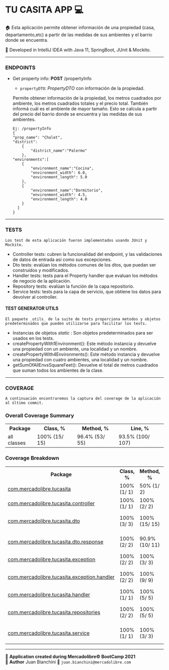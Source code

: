 # TU CASITA APP :computer:

:house: Esta aplicación permite obtener información de una propiedad (casa, departamento,etc) 
a partir de las medidas de sus ambientes y el barrio donde se encuentra.

:memo: Developed in IntelliJ IDEA with Java 11, SpringBoot, JUnit & Mockito.  

---
### **ENDPOINTS**

* Get property info: **POST** /propertyInfo
    * `propertyDTO`: _PropertyDTO_ con información de la propiedad.

  
    Permite obtener información de la propiedad, los metros cuadrados por ambiente, los metros 
    cuadrados totales y el precio total. También informá cuál es el ambiente de mayor tamaño. 
    Esto se calcula a partir del precio del barrio donde se encuentra y las medidas de sus 
    ambientes.
    ```
    Ej: /propertyInfo
    {
    "prop_name": "Chalet",
    "district": 
        {
            "district_name":"Palermo"
        },
    "environments":[
        {
            "environment_name":"Cocina",
            "environment_width": 6.0,
            "environment_length": 5.0
        },
        {
            "environment_name":"Dormitorio",
            "environment_width": 4.5,
            "environment_length": 4.0
        }
      ]
    }
    ```
  
---
### **TESTS**

```
Los test de esta aplicación fueron implementados usando JUnit y Mockito.
```
* Controller tests: cubren la funcionalidad del endpoint, y las validaciones de datos de entrada así como sus excepciones.
* Dto tests: evalúan los métodos comunes de los dtos, que puedan ser construidos y modificados.
* Handler tests: tests para el Property handler que evaluan los métodos de negocio de la aplicación.
* Repository tests: evalúan la función de la capa repositorio.
* Service tests: tests para la capa de servicio, que obtiene los datos para devolver al controller.
  
#### **TEST GENERATOR UTILS**
```
El paquete _utils_ de la suite de tests proporciona metodos y objetos predeterminados que pueden utilizarse para facilitar los tests.
```
* Instancias de objetos _static_ : Son objetos predeterminados para ser usados en los tests.
* createPropertyWith1Environment(): Este método instancia y devuelve una propiedad con un ambiente, una localidad y un nombre.
* createPropertyWith4Environments(): Este método instancia y devuelve una propiedad con cuatro ambientes, una localidad y un nombre.
* getSumOfAllEnvsSquareFeet(): Devuelve el total de metros cuadrados que suman todos los ambientes de la clase.  
  
---
### **COVERAGE**
```
A continuación encontraremos la captura del coverage de la aplicación al último commit.
```

<html>

<h3>Overall Coverage Summary </h3>
<table class="coverageStats">
  <tr>
    <th class="name">Package</th>
<th class="coverageStat 
">
  Class, %
</th>
<th class="coverageStat 
">
  Method, %
</th>
<th class="coverageStat 
">
  Line, %
</th>
  </tr>
  <tr>
    <td class="name">all classes</td>
<td class="coverageStat">
  <span class="percent">
    100%
  </span>
  <span class="absValue">
    (15/ 15)
  </span>
</td>
<td class="coverageStat">
  <span class="percent">
    96.4%
  </span>
  <span class="absValue">
    (53/ 55)
  </span>
</td>
<td class="coverageStat">
  <span class="percent">
    93.5%
  </span>
  <span class="absValue">
    (100/ 107)
  </span>
</td>
  </tr>
</table>

<h3>Coverage Breakdown</h3>

<table class="coverageStats">
  <tr>
    <th class="name  sortedAsc
">
Package    </th>
<th class="coverageStat 
">
  Class, %
</th>
<th class="coverageStat 
">
  Method, %
</th>
<th class="coverageStat 
">
  Line, %
</th>
  </tr>
  <tr>
    <td class="name"><a href="https://github.com/AlanCanoDigitalHouse/DesafioSpringWave9/tree/Bianchini_Juan/desafio-2-testing/calculadora-metros-cuadrados/src/main/java/com/mercadolibre/tucasita">com.mercadolibre.tucasita</a></td>
<td class="coverageStat">
  <span class="percent">
    100%
  </span>
  <span class="absValue">
    (1/ 1)
  </span>
</td>
<td class="coverageStat">
  <span class="percent">
    50%
  </span>
  <span class="absValue">
    (1/ 2)
  </span>
</td>
<td class="coverageStat">
  <span class="percent">
    33.3%
  </span>
  <span class="absValue">
    (1/ 3)
  </span>
</td>
  </tr>
  <tr>
    <td class="name"><a href="https://github.com/AlanCanoDigitalHouse/DesafioSpringWave9/tree/Bianchini_Juan/desafio-2-testing/calculadora-metros-cuadrados/src/main/java/com/mercadolibre/tucasita/controller">com.mercadolibre.tucasita.controller</a></td>
<td class="coverageStat">
  <span class="percent">
    100%
  </span>
  <span class="absValue">
    (1/ 1)
  </span>
</td>
<td class="coverageStat">
  <span class="percent">
    100%
  </span>
  <span class="absValue">
    (2/ 2)
  </span>
</td>
<td class="coverageStat">
  <span class="percent">
    100%
  </span>
  <span class="absValue">
    (4/ 4)
  </span>
</td>
  </tr>
  <tr>
    <td class="name"><a href="https://github.com/AlanCanoDigitalHouse/DesafioSpringWave9/tree/Bianchini_Juan/desafio-2-testing/calculadora-metros-cuadrados/src/main/java/com/mercadolibre/tucasita/dto">com.mercadolibre.tucasita.dto</a></td>
<td class="coverageStat">
  <span class="percent">
    100%
  </span>
  <span class="absValue">
    (3/ 3)
  </span>
</td>
<td class="coverageStat">
  <span class="percent">
    100%
  </span>
  <span class="absValue">
    (15/ 15)
  </span>
</td>
<td class="coverageStat">
  <span class="percent">
    100%
  </span>
  <span class="absValue">
    (15/ 15)
  </span>
</td>
  </tr>
  <tr>
    <td class="name"><a href="https://github.com/AlanCanoDigitalHouse/DesafioSpringWave9/tree/Bianchini_Juan/desafio-2-testing/calculadora-metros-cuadrados/src/main/java/com/mercadolibre/tucasita/dto/response">com.mercadolibre.tucasita.dto.response</a></td>
<td class="coverageStat">
  <span class="percent">
    100%
  </span>
  <span class="absValue">
    (2/ 2)
  </span>
</td>
<td class="coverageStat">
  <span class="percent">
    90.9%
  </span>
  <span class="absValue">
    (10/ 11)
  </span>
</td>
<td class="coverageStat">
  <span class="percent">
    90.9%
  </span>
  <span class="absValue">
    (10/ 11)
  </span>
</td>
  </tr>
  <tr>
    <td class="name"><a href="https://github.com/AlanCanoDigitalHouse/DesafioSpringWave9/tree/Bianchini_Juan/desafio-2-testing/calculadora-metros-cuadrados/src/main/java/com/mercadolibre/tucasita/exception">com.mercadolibre.tucasita.exception</a></td>
<td class="coverageStat">
  <span class="percent">
    100%
  </span>
  <span class="absValue">
    (2/ 2)
  </span>
</td>
<td class="coverageStat">
  <span class="percent">
    100%
  </span>
  <span class="absValue">
    (3/ 3)
  </span>
</td>
<td class="coverageStat">
  <span class="percent">
    100%
  </span>
  <span class="absValue">
    (5/ 5)
  </span>
</td>
  </tr>
  <tr>
    <td class="name"><a href="https://github.com/AlanCanoDigitalHouse/DesafioSpringWave9/tree/Bianchini_Juan/desafio-2-testing/calculadora-metros-cuadrados/src/main/java/com/mercadolibre/tucasita/exception/handler">com.mercadolibre.tucasita.exception.handler</a></td>
<td class="coverageStat">
  <span class="percent">
    100%
  </span>
  <span class="absValue">
    (2/ 2)
  </span>
</td>
<td class="coverageStat">
  <span class="percent">
    100%
  </span>
  <span class="absValue">
    (9/ 9)
  </span>
</td>
<td class="coverageStat">
  <span class="percent">
    100%
  </span>
  <span class="absValue">
    (23/ 23)
  </span>
</td>
  </tr>
  <tr>
    <td class="name"><a href="https://github.com/AlanCanoDigitalHouse/DesafioSpringWave9/tree/Bianchini_Juan/desafio-2-testing/calculadora-metros-cuadrados/src/main/java/com/mercadolibre/tucasita/handler">com.mercadolibre.tucasita.handler</a></td>
<td class="coverageStat">
  <span class="percent">
    100%
  </span>
  <span class="absValue">
    (1/ 1)
  </span>
</td>
<td class="coverageStat">
  <span class="percent">
    100%
  </span>
  <span class="absValue">
    (5/ 5)
  </span>
</td>
<td class="coverageStat">
  <span class="percent">
    100%
  </span>
  <span class="absValue">
    (8/ 8)
  </span>
</td>
  </tr>
  <tr>
    <td class="name"><a href="https://github.com/AlanCanoDigitalHouse/DesafioSpringWave9/tree/Bianchini_Juan/desafio-2-testing/calculadora-metros-cuadrados/src/main/java/com/mercadolibre/tucasita/repositories">com.mercadolibre.tucasita.repositories</a></td>
<td class="coverageStat">
  <span class="percent">
    100%
  </span>
  <span class="absValue">
    (2/ 2)
  </span>
</td>
<td class="coverageStat">
  <span class="percent">
    100%
  </span>
  <span class="absValue">
    (5/ 5)
  </span>
</td>
<td class="coverageStat">
  <span class="percent">
    84%
  </span>
  <span class="absValue">
    (21/ 25)
  </span>
</td>
  </tr>
  <tr>
    <td class="name"><a href="https://github.com/AlanCanoDigitalHouse/DesafioSpringWave9/tree/Bianchini_Juan/desafio-2-testing/calculadora-metros-cuadrados/src/main/java/com/mercadolibre/tucasita/service">com.mercadolibre.tucasita.service</a></td>
<td class="coverageStat">
  <span class="percent">
    100%
  </span>
  <span class="absValue">
    (1/ 1)
  </span>
</td>
<td class="coverageStat">
  <span class="percent">
    100%
  </span>
  <span class="absValue">
    (3/ 3)
  </span>
</td>
<td class="coverageStat">
  <span class="percent">
    100%
  </span>
  <span class="absValue">
    (13/ 13)
  </span>
</td>
  </tr>
</table>
</div>

<div class="footer">
    
    
</div>
</body>
</html>




---
:office: **Application created during Mercadolibre&copy; BootCamp 2021**  
:bust_in_silhouette: **Author** Juan Bianchini :email: `juan.bianchini@mercadolibre.com`
